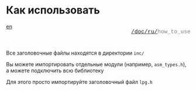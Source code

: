 # Как использовать

<div style="display: flex; justify-content: space-between; margin-bottom: 25px">
  <a href="/doc/how_to_use.md">en</a>

  <p style="text-align: right;
            color: gray;
            font-size: 15px;
            font-family: 'Jetbrains Mono', SFMono-Regular, Consolas, 'Liberation Mono', Menlo, monospace, Arial">
      <a href="/README.md">/</a><a href="/doc/index.md">doc/</a><a href="/doc/ru/index.md">ru/</a>how_to_use
  </p>
</div>

Все заголовочные файлы находятся в директории `inc/`

Вы можете импортировать отдельные модули (например, `asm_types.h`),
а можете подключить всю библиотеку

Для этого просто импортируйте заголовочный файл `lpg.h`

